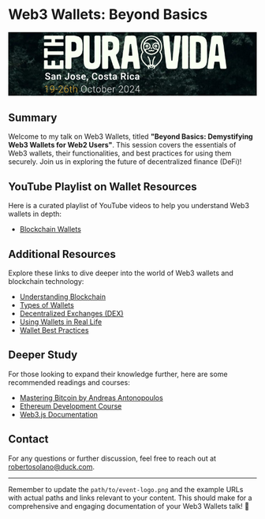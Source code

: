 # Web3 Wallets: Beyond Basics

![Event Logo](./Logos/event-logo.png)

## Summary

Welcome to my talk on Web3 Wallets, titled **"Beyond Basics: Demystifying Web3 Wallets for Web2 Users"**. This session covers the essentials of Web3 wallets, their functionalities, and best practices for using them securely. Join us in exploring the future of decentralized finance (DeFi)!

## YouTube Playlist on Wallet Resources

Here is a curated playlist of YouTube videos to help you understand Web3 wallets in depth:
- [Blockchain Wallets](https://youtube.com/playlist?list=PLfqBbgB8zsBGJOSEolVSXh2ZcFEqHRt26&si=GWosfACx-YviDx3d)

## Additional Resources

Explore these links to dive deeper into the world of Web3 wallets and blockchain technology:
- [Understanding Blockchain](https://example.com/blockchain-intro)
- [Types of Wallets](https://example.com/types-of-wallets)
- [Decentralized Exchanges (DEX)](https://example.com/what-is-dex)
- [Using Wallets in Real Life](https://example.com/wallet-use-cases)
- [Wallet Best Practices](https://example.com/wallet-best-practices)

## Deeper Study

For those looking to expand their knowledge further, here are some recommended readings and courses:
- [Mastering Bitcoin by Andreas Antonopoulos](https://example.com/mastering-bitcoin)
- [Ethereum Development Course](https://example.com/ethereum-course)
- [Web3.js Documentation](https://web3js.readthedocs.io/)

## Contact

For any questions or further discussion, feel free to reach out at [robertosolano@duck.com](mailto:robertosolano@duck.com).

---

Remember to update the `path/to/event-logo.png` and the example URLs with actual paths and links relevant to your content. This should make for a comprehensive and engaging documentation of your Web3 Wallets talk! 🚀


